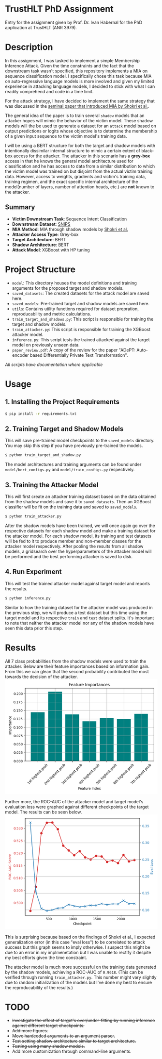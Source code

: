 # TrustHLT PhD Assignment
Entry for the assignment given by Prof. Dr. Ivan Habernal for the PhD application at TrustHLT (ANR 3979).

# Description
In this assignment, I was tasked to implement a simple Membership Inference Attack. Given the time constraints and the fact that the downstream task wasn't specified, this repository implements a MIA on sequence classification model. I specifically chose this task because MIA on auto-regressive language models is more involved and given my limited experience in attacking language models, I decided to stick with what I can readily comprehend and code in a time limit.

For the attack strategy, I have decided to implement the same strategy that was discussed in the [seminal paper that introduced MIA by Shokri et al.](https://arxiv.org/abs/1610.05820).

The general idea of the paper is to train several `shadow` models that an attacker hopes will mimic the behavior of the victim model. These shadow models will the be used to generate a dataset for an `attack` model based on output predictions or logits whose objective is to determine the membership of a given input sequence to the victim model's training data.

I will be using a BERT structure for both the target and shadow models with intentionally dissimilar internal structure to mimic a certain extent of black-box access for the attacker. The attacker in this scenario has a **grey-box** access in that he knows the general model architecture used for classification and he has access to data from a similar distribution to which the victim model was trained on but disjoint from the actual victim training data. However, access to weights, gradients and victim's training data, training regimen, and the exact specific internal architecture of the model(number of layers, number of attention heads, etc.) are **not** known to the attacker.

## Summary
- **Victim Downstream Task**: Sequence Intent Classification
- **Downstream Dataset**: [SNIPS](https://huggingface.co/datasets/benayas/snipsl)
- **MIA Method**: MIA through shadow models by [Shokri et al.](https://arxiv.org/abs/1610.05820)
- **Attacker Access Type**: Grey-box
- **Target Architecture**: BERT
- **Shadow Architecture**: BERT
- **Attack Model**: XGBoost with HP tuning



# Project Structure
- `model`: This directory houses the model definitions and training arguments for the proposed target and shadow models.
- `saved_datasets`: The created datasets for the attack model are saved here.
- `saved_models`: Pre-trained target and shadow models are saved here.
- `utils`: Contains utility functions required for dataset prepration, reproducability and metric calculations.
- `train_target_and_shadows.py`: This script is responsible for training the target and shadow models.
- `train_attacker.py`: This script is responsible for training the XGBoost attacker model.
- `inference.py`: This script tests the trained attacked against the target model on previously unseen data.
- `paper_review.pdf`: A copy of the review for the paper "ADePT: Auto-encoder based Differentially Private Text Transformation".

*All scripts have documentation where applicable*
# Usage
## 1. Installing the Project Requirements
```bash
$ pip install -r requirements.txt
```
## 2. Training Target and Shadow Models
This will save pre-trained model checkpoints to the `saved_models` directory. You may skip this step if you have previously pre-trained the models.
```bash
$ python train_target_and_shadow.py
```
The model architectures and training arguments can be found under `model/bert_configs.py` and `model/train_configs.py` respectively.

## 3. Training the Attacker Model
This will first create an attacker training dataset based on the data obtained from the shadow models and save it to `saved_datasets`. Then an XGBoost classifier will be fit on the training data and saved to `saved_models`.
```bash
$ python train_attacker.py
```
After the shadow models have been trained, we will once again go over the respective datasets for each shadow model and make a training dataset for the attacker model. For each shadow model, its training and test datasets will be fed to it to produce member and non-member classes for the attacker model respectively. After pooling the results from all shadow models, a gridsearch over the hyperparameters of the attacker model will be performed and the best performing attacker is saved to disk.
## 4. Run Experiment
This will test the trained attacker model against target model and reports the results.
```bash
$ python inference.py
```
Similar to how the training dataset for the attacker model was produced in the previous step, we will produce a test dataset but this time using the target model and its respective `train` and `test` dataset splits. It's important to note that neither the attacker model nor any of the shadow models have seen this data prior this step.

# Results
All 7 class probabilities from the shadow models were used to train the attacker. Below are their feature importances based on information gain. From this we can glean that the second probability contributed the most towards the decision of the attacker.
![Feature Importances](https://github.com/Adversarian/TrustHLT_PhD_Assignment/blob/main/figures/feature_importances.png)

Further more, the ROC-AUC of the attacker model and target model's evaluation loss were graphed against different checkpoints of the target model. The results can be seen below.
![AUC & Eval Loss vs. Checkpoint](https://github.com/Adversarian/TrustHLT_PhD_Assignment/blob/main/figures/roc_auc_and_eval_loss_vs_checkpoints.png)

This is surprising because based on the findings of Shokri et al., I expected generalization error (in this case "eval loss") to be correlated to attack success but this graph seems to imply otherwise. I suspect this might be due to an error in my implmenetation but I was unable to rectify it despite my best efforts given the time constraint.

The attacker model is much more successful on the training data generated by the shadow models, achieving a ROC-AUC of `0.9618`. (This can be verified through running `train_attacker.py`. This number might vary slightly due to random initialization of the models but I've done my best to ensure the reproducability of the results.)

# TODO
- ~~Investigate the effect of target's over/under-fitting by running inference against different target checkpoints.~~
- ~~Add more figures.~~
- ~~Move hardcoded arguments to an argument parser.~~
- ~~Test setting shadow architecture similar to target architecture.~~
- ~~Testing using many shadow models.~~
- Add more customization through command-line arguments. 